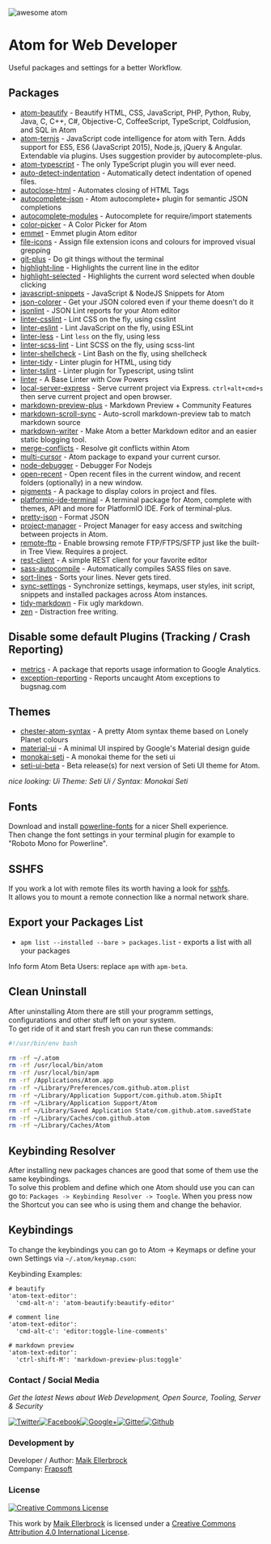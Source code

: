 ![awesome atom](https://github.frapsoft.com/top/atom.png)

# Atom for Web Developer

Useful packages and settings for a better Workflow.

## Packages

- [atom-beautify](https://atom.io/packages/atom-beautify) - Beautify HTML, CSS, JavaScript, PHP, Python, Ruby, Java, C, C++, C#, Objective-C, CoffeeScript, TypeScript, Coldfusion, and SQL in Atom
- [atom-ternjs](https://atom.io/packages/atom-ternjs) - JavaScript code intelligence for atom with Tern. Adds support for ES5, ES6 (JavaScript 2015), Node.js, jQuery & Angular. Extendable via plugins. Uses suggestion provider by autocomplete-plus.
- [atom-typescript](https://atom.io/packages/atom-typescript) - The only TypeScript plugin you will ever need.
- [auto-detect-indentation](https://atom.io/packages/auto-detect-indentation) - Automatically detect indentation of opened files.
- [autoclose-html](https://atom.io/packages/autoclose-html) - Automates closing of HTML Tags
- [autocomplete-json](https://atom.io/packages/autocomplete-json) - Atom autocomplete+ plugin for semantic JSON completions
- [autocomplete-modules](https://atom.io/packages/autocomplete-modules) - Autocomplete for require/import statements
- [color-picker](https://atom.io/packages/color-picker) - A Color Picker for Atom
- [emmet](https://atom.io/packages/emmet) - Emmet plugin Atom editor
- [file-icons](https://atom.io/packages/file-icons) - Assign file extension icons and colours for improved visual grepping
- [git-plus](https://atom.io/packages/git-plus) - Do git things without the terminal
- [highlight-line](https://atom.io/packages/highlight-line) - Highlights the current line in the editor
- [highlight-selected](https://atom.io/packages/highlight-selected) - Highlights the current word selected when double clicking
- [javascript-snippets](https://atom.io/packages/javascript-snippets) - JavaScript & NodeJS Snippets for Atom
- [json-colorer](https://atom.io/packages/json-colorer) - Get your JSON colored even if your theme doesn't do it
- [jsonlint](https://atom.io/packages/jsonlint) - JSON Lint reports for your Atom editor
- [linter-csslint](https://atom.io/packages/linter-csslint) - Lint CSS on the fly, using csslint
- [linter-eslint](https://atom.io/packages/linter-eslint) - Lint JavaScript on the fly, using ESLint
- [linter-less](https://atom.io/packages/linter-less) - Lint `less` on the fly, using less
- [linter-scss-lint](https://atom.io/packages/linter-scss-lint) - Lint SCSS on the fly, using scss-lint
- [linter-shellcheck](https://atom.io/packages/linter-shellcheck) - Lint Bash on the fly, using shellcheck
- [linter-tidy](https://atom.io/packages/linter-tidy) - Linter plugin for HTML, using tidy
- [linter-tslint](https://atom.io/packages/linter-tslint) - Linter plugin for Typescript, using tslint
- [linter](https://atom.io/packages/linter) - A Base Linter with Cow Powers
- [local-server-express](https://atom.io/packages/local-server-express) - Serve current project via Express. `ctrl+alt+cmd+s` then serve current project and open browser.
- [markdown-preview-plus](https://atom.io/packages/markdown-preview-plus) - Markdown Preview + Community Features
- [markdown-scroll-sync](https://atom.io/packages/markdown-scroll-sync) - Auto-scroll markdown-preview tab to match markdown source
- [markdown-writer](https://atom.io/packages/markdown-writer) - Make Atom a better Markdown editor and an easier static blogging tool.
- [merge-conflicts](https://atom.io/packages/merge-conflicts) - Resolve git conflicts within Atom
- [multi-cursor](https://atom.io/packages/multi-cursor) - Atom package to expand your current cursor.
- [node-debugger](https://atom.io/packages/node-debugger) - Debugger For Nodejs
- [open-recent](https://atom.io/packages/open-recent) - Open recent files in the current window, and recent folders (optionally) in a new window.
- [pigments](https://atom.io/packages/pigments) - A package to display colors in project and files.
- [platformio-ide-terminal](https://atom.io/packages/platformio-ide-terminal) - A terminal package for Atom, complete with themes, API and more for PlatformIO IDE. Fork of terminal-plus.
- [pretty-json](https://atom.io/packages/pretty-json) - Format JSON
- [project-manager](https://atom.io/packages/project-manager) - Project Manager for easy access and switching between projects in Atom.
- [remote-ftp](https://atom.io/packages/Remote-FTP) - Enable browsing remote FTP/FTPS/SFTP just like the built-in Tree View. Requires a project.
- [rest-client](https://atom.io/packages/rest-client) - A simple REST client for your favorite editor
- [sass-autocompile](https://atom.io/packages/sass-autocompile) - Automatically compiles SASS files on save.
- [sort-lines](https://atom.io/packages/sort-lines) - Sorts your lines. Never gets tired.
- [sync-settings](https://atom.io/packages/sync-settings) - Synchronize settings, keymaps, user styles, init script, snippets and installed packages across Atom instances.
- [tidy-markdown](https://atom.io/packages/tidy-markdown) - Fix ugly markdown.
- [zen](https://atom.io/packages/Zen) - Distraction free writing.

## Disable some default Plugins (Tracking / Crash Reporting)

- [metrics](https://atom.io/packages/metrics) - A package that reports usage information to Google Analytics.
- [exception-reporting](https://atom.io/packages/exception-reporting) - Reports uncaught Atom exceptions to bugsnag.com

## Themes

- [chester-atom-syntax](https://atom.io/themes/chester-atom-syntax) - A pretty Atom syntax theme based on Lonely Planet colours
- [material-ui](https://atom.io/themes/material-ui) - A minimal UI inspired by Google's Material design guide
- [monokai-seti](https://atom.io/themes/monokai-seti) - A monokai theme for the seti ui
- [seti-ui-beta](https://atom.io/themes/seti-ui-beta) - Beta release(s) for next version of Seti UI theme for Atom.

_nice looking: Ui Theme: Seti Ui / Syntax: Monokai Seti_

## Fonts

Download and install [powerline-fonts](https://github.com/powerline/fonts) for a nicer Shell experience.<br>
Then change the font settings in your terminal plugin for example to "Roboto Mono for Powerline".

## SSHFS

If you work a lot with remote files its worth having a look for [sshfs](https://github.com/libfuse/sshfs).<br>
It allows you to mount a remote connection like a normal network share.

## Export your Packages List

- `apm list --installed --bare > packages.list` - exports a list with all your packages

Info form Atom Beta Users: replace `apm` with `apm-beta`.

## Clean Uninstall

After uninstalling Atom there are still your programm settings, configurations and other stuff left on your system.<br>
To get ride of it and start fresh you can run these commands:

```bash
#!/usr/bin/env bash

rm -rf ~/.atom
rm -rf /usr/local/bin/atom
rm -rf /usr/local/bin/apm
rm -rf /Applications/Atom.app
rm -rf ~/Library/Preferences/com.github.atom.plist
rm -rf ~/Library/Application Support/com.github.atom.ShipIt
rm -rf ~/Library/Application Support/Atom
rm -rf ~/Library/Saved Application State/com.github.atom.savedState
rm -rf ~/Library/Caches/com.github.atom
rm -rf ~/Library/Caches/Atom
```

## Keybinding Resolver

After installing new packages chances are good that some of them use the same keybindings.<br>
To solve this problem and define which one Atom should use you can can go to: `Packages -> Keybinding Resolver -> Toogle`. When you press now the Shortcut you can see who is using them and change the behavior.

## Keybindings

To change the keybindings you can go to Atom -> Keymaps or define your own Settings via `~/.atom/keymap.cson`:

Keybinding Examples:

```
# beautify
'atom-text-editor':
  'cmd-alt-n': 'atom-beautify:beautify-editor'

# comment line
'atom-text-editor':
  'cmd-alt-c': 'editor:toggle-line-comments'

# markdown preview
'atom-text-editor':
  'ctrl-shift-M': 'markdown-preview-plus:toggle'
```
### Contact / Social Media

*Get the latest News about Web Development, Open Source, Tooling, Server & Security*

[![Twitter](https://github.frapsoft.com/social/twitter.png)](https://twitter.com/frapsoft/)[![Facebook](https://github.frapsoft.com/social/facebook.png)](https://www.facebook.com/frapsoft/)[![Google+](https://github.frapsoft.com/social/google-plus.png)](https://plus.google.com/116540931335841862774)[![Gitter](https://github.frapsoft.com/social/gitter.png)](https://gitter.im/frapsoft/frapsoft/)[![Github](https://github.frapsoft.com/social/github.png)](https://github.com/ellerbrock/)

### Development by

Developer / Author: [Maik Ellerbrock](https://github.com/ellerbrock/)  
Company: [Frapsoft](https://github.com/frapsoft/)

### License 

<a rel="license" href="http://creativecommons.org/licenses/by/4.0/"><img alt="Creative Commons License" style="border-width:0" src="https://i.creativecommons.org/l/by/4.0/88x31.png" /></a><br />

This work by <a xmlns:cc="http://creativecommons.org/ns#" href="https://github.com/ellerbrock/" property="cc:attributionName" rel="cc:attributionURL">Maik Ellerbrock</a> is licensed under a <a rel="license" href="http://creativecommons.org/licenses/by/4.0/">Creative Commons Attribution 4.0 International License</a>.